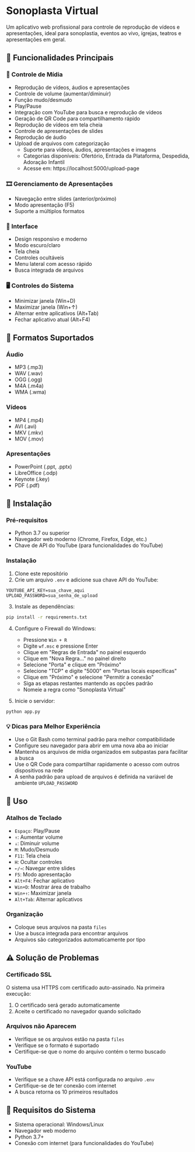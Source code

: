 # Sonoplasta Virtual

Um aplicativo web profissional para controle de reprodução de vídeos e apresentações, ideal para sonoplastia, eventos ao vivo, igrejas, teatros e apresentações em geral.

## 🎯 Funcionalidades Principais

### 🎵 Controle de Mídia
- Reprodução de vídeos, áudios e apresentações
- Controle de volume (aumentar/diminuir)
- Função mudo/desmudo
- Play/Pause
- Integração com YouTube para busca e reprodução de vídeos
- Geração de QR Code para compartilhamento rápido
- Reprodução de vídeos em tela cheia
- Controle de apresentações de slides
- Reprodução de áudio
- Upload de arquivos com categorização
  - Suporte para vídeos, áudios, apresentações e imagens
  - Categorias disponíveis: Ofertório, Entrada da Plataforma, Despedida, Adoração Infantil
  - Acesse em: https://localhost:5000/upload-page

### 🎞️ Gerenciamento de Apresentações
- Navegação entre slides (anterior/próximo)
- Modo apresentação (F5)
- Suporte a múltiplos formatos

### 🎨 Interface
- Design responsivo e moderno
- Modo escuro/claro
- Tela cheia
- Controles ocultáveis
- Menu lateral com acesso rápido
- Busca integrada de arquivos

### 🖥️ Controles do Sistema
- Minimizar janela (Win+D)
- Maximizar janela (Win+↑)
- Alternar entre aplicativos (Alt+Tab)
- Fechar aplicativo atual (Alt+F4)

## 📁 Formatos Suportados

### Áudio
- MP3 (.mp3)
- WAV (.wav)
- OGG (.ogg)
- M4A (.m4a)
- WMA (.wma)

### Vídeos
- MP4 (.mp4)
- AVI (.avi)
- MKV (.mkv)
- MOV (.mov)

### Apresentações
- PowerPoint (.ppt, .pptx)
- LibreOffice (.odp)
- Keynote (.key)
- PDF (.pdf)

## 🚀 Instalação

### Pré-requisitos
- Python 3.7 ou superior
- Navegador web moderno (Chrome, Firefox, Edge, etc.)
- Chave de API do YouTube (para funcionalidades do YouTube)

### Instalação
1. Clone este repositório
2. Crie um arquivo `.env` e adicione sua chave API do YouTube:
```
YOUTUBE_API_KEY=sua_chave_aqui
UPLOAD_PASSWORD=sua_senha_de_upload
```
3. Instale as dependências:
```bash
pip install -r requirements.txt
```
4. Configure o Firewall do Windows:
   - Pressione `Win + R`
   - Digite `wf.msc` e pressione Enter
   - Clique em "Regras de Entrada" no painel esquerdo
   - Clique em "Nova Regra..." no painel direito
   - Selecione "Porta" e clique em "Próximo"
   - Selecione "TCP" e digite "5000" em "Portas locais específicas"
   - Clique em "Próximo" e selecione "Permitir a conexão"
   - Siga as etapas restantes mantendo as opções padrão
   - Nomeie a regra como "Sonoplasta Virtual"

5. Inicie o servidor:
```bash
python app.py
```

### 💡 Dicas para Melhor Experiência
- Use o Git Bash como terminal padrão para melhor compatibilidade
- Configure seu navegador para abrir em uma nova aba ao iniciar
- Mantenha os arquivos de mídia organizados em subpastas para facilitar a busca
- Use o QR Code para compartilhar rapidamente o acesso com outros dispositivos na rede
- A senha padrão para upload de arquivos é definida na variável de ambiente `UPLOAD_PASSWORD`

## 📱 Uso

### Atalhos de Teclado
- `Espaço`: Play/Pause
- `↑`: Aumentar volume
- `↓`: Diminuir volume
- `M`: Mudo/Desmudo
- `F11`: Tela cheia
- `H`: Ocultar controles
- `←/→`: Navegar entre slides
- `F5`: Modo apresentação
- `Alt+F4`: Fechar aplicativo
- `Win+D`: Mostrar área de trabalho
- `Win+↑`: Maximizar janela
- `Alt+Tab`: Alternar aplicativos

### Organização
- Coloque seus arquivos na pasta `files`
- Use a busca integrada para encontrar arquivos
- Arquivos são categorizados automaticamente por tipo

## ⚠️ Solução de Problemas

### Certificado SSL
O sistema usa HTTPS com certificado auto-assinado. Na primeira execução:
1. O certificado será gerado automaticamente
2. Aceite o certificado no navegador quando solicitado

### Arquivos não Aparecem
- Verifique se os arquivos estão na pasta `files`
- Verifique se o formato é suportado
- Certifique-se que o nome do arquivo contém o termo buscado

### YouTube
- Verifique se a chave API está configurada no arquivo `.env`
- Certifique-se de ter conexão com internet
- A busca retorna os 10 primeiros resultados

## 🔧 Requisitos do Sistema
- Sistema operacional: Windows/Linux
- Navegador web moderno
- Python 3.7+
- Conexão com internet (para funcionalidades do YouTube)